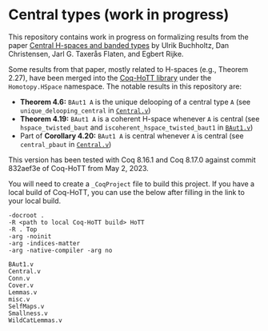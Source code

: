 # Central types (work in progress)

This repository contains work in progress on formalizing results from the paper [Central H-spaces and banded types](https://arxiv.org/abs/2301.02636) by Ulrik Buchholtz, Dan Christensen, Jarl G. Taxerås Flaten, and Egbert Rijke.

Some results from that paper, mostly related to H-spaces (e.g., Theorem 2.27), have been merged into the [Coq-HoTT library](https://github.com/HoTT/Coq-HoTT) under the `Homotopy.HSpace` namespace.
The notable results in this repository are:

- **Theorem 4.6:** `BAut1 A` is the unique delooping of a central type `A` (see `unique_delooping_central` in [`Central.v`](./Central.v))
- **Theorem 4.19:** `BAut1 A` is a coherent H-space whenever `A` is central (see `hspace_twisted_baut`  and `iscoherent_hspace_twisted_baut1` in [`BAut1.v`](./BAut1.v))
- Part of **Corollary 4.20:** `BAut1 A` is central whenever `A` is central (see `central_pbaut` in [`Central.v`](./Central.v))

This version has been tested with Coq 8.16.1 and Coq 8.17.0 against commit 832aef3e of Coq-HoTT from May 2, 2023.

You will need to create a `_CoqProject` file to build this project.
If you have a local build of Coq-HoTT, you can use the below after filling in the link to your local build.

```
-docroot .
-R <path to local Coq-HoTT build> HoTT
-R . Top
-arg -noinit
-arg -indices-matter
-arg -native-compiler -arg no

BAut1.v
Central.v
Conn.v
Cover.v
Lemmas.v
misc.v
SelfMaps.v
Smallness.v
WildCatLemmas.v
```
